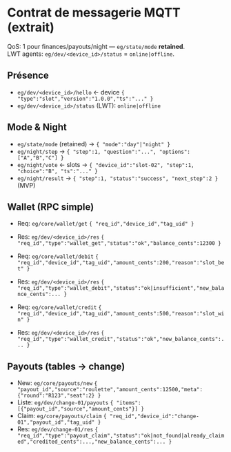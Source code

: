 # Contrat de messagerie MQTT (extrait)

QoS: 1 pour finances/payouts/night — `eg/state/mode` **retained**.  
LWT agents: `eg/dev/<device_id>/status` = `online|offline`.

## Présence
- `eg/dev/<device_id>/hello` ← device `{ "type":"slot","version":"1.0.0","ts":"..." }`
- `eg/dev/<device_id>/status` (LWT): `online|offline`

## Mode & Night
- `eg/state/mode` (retained) → `{ "mode":"day"|"night" }`
- `eg/night/step` → `{ "step":1, "question":"...", "options":["A","B","C"] }`
- `eg/night/vote` ← slots → `{ "device_id":"slot-02", "step":1, "choice":"B", "ts":"..." }`
- `eg/night/result` → `{ "step":1, "status":"success", "next_step":2 }` (MVP)

## Wallet (RPC simple)
- Req: `eg/core/wallet/get` `{ "req_id","device_id","tag_uid" }`
- Res: `eg/dev/<device_id>/res` `{ "req_id","type":"wallet_get","status":"ok","balance_cents":12300 }`

- Req: `eg/core/wallet/debit` `{ "req_id","device_id","tag_uid","amount_cents":200,"reason":"slot_bet" }`
- Res: `eg/dev/<device_id>/res` `{ "req_id","type":"wallet_debit","status":"ok|insufficient","new_balance_cents":... }`

- Req: `eg/core/wallet/credit` `{ "req_id","device_id","tag_uid","amount_cents":500,"reason":"slot_win" }`
- Res: `eg/dev/<device_id>/res` `{ "req_id","type":"wallet_credit","status":"ok","new_balance_cents":... }`

## Payouts (tables → change)
- New: `eg/core/payouts/new` `{ "payout_id","source":"roulette","amount_cents":12500,"meta":{"round":"R123","seat":2} }`
- Liste: `eg/dev/change-01/payouts` `{ "items":[{"payout_id","source","amount_cents"}] }`
- Claim: `eg/core/payouts/claim` `{ "req_id","device_id":"change-01","payout_id","tag_uid" }`
- Res: `eg/dev/change-01/res` `{ "req_id","type":"payout_claim","status":"ok|not_found|already_claimed","credited_cents":...,"new_balance_cents":... }`
